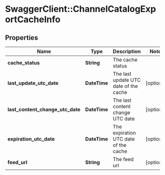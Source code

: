 # SwaggerClient::ChannelCatalogExportCacheInfo

## Properties
Name | Type | Description | Notes
------------ | ------------- | ------------- | -------------
**cache_status** | **String** | The cache status | 
**last_update_utc_date** | **DateTime** | The last update UTC date of the cache | [optional] 
**last_content_change_utc_date** | **DateTime** | The last content change UTC date | [optional] 
**expiration_utc_date** | **DateTime** | The expiration UTC date of the cache | [optional] 
**feed_url** | **String** | The feed url | [optional] 


